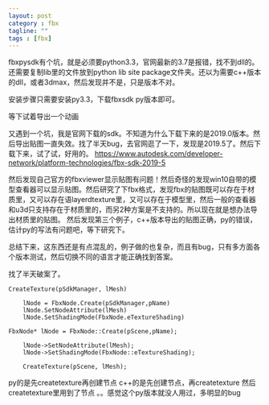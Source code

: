 ```yaml
---
layout: post
category : fbx
tagline: ""
tags : [fbx]
---
```


fbxpysdk有个坑，就是必须要python3.3，官网最新的3.7是报错，找不到dll的。还需要复制lib里的文件放到python lib site package文件夹。还以为需要c++版本的dll，或者3dmax，然后发现并不是，只是版本不对。

安装步骤只需要安装py3.3，下载fbxsdk py版本即可。

等下试着导出一个动画

又遇到一个坑，我是官网下载的sdk。不知道为什么下载下来的是2019.0版本。然后导出贴图一直失效。找了半天bug，去官网逛了一下，发现是2019.5了。然后下载下来，试了试，好用的。
https://www.autodesk.com/developer-network/platform-technologies/fbx-sdk-2019-5

然后发现自己官方的fbxviewer显示贴图有问题！然后奇怪的发现win10自带的模型查看器可以显示贴图。然后研究了下fbx格式，发现fbx的贴图既可以存在于材质里，又可以存在语layerdtexture里，又可以存在于模型里，然后一般的查看器和u3d只支持存在于材质里的，而另2种方案是不支持的。所以现在就是想办法导出材质里的贴图。
然后发现第三个例子，c++版本导出的贴图正确，py的错误，估计py的写法有问题吧，等下研究下。

总结下来，这东西还是有点混乱的，例子做的也复杂，而且有bug，只有多方面各个版本测试，然后切换不同的语言才能正确找到答案。

找了半天破案了。
```
CreateTexture(pSdkManager, lMesh)
    
    lNode = FbxNode.Create(pSdkManager,pName)
    lNode.SetNodeAttribute(lMesh)
    lNode.SetShadingMode(FbxNode.eTextureShading)
```

```
FbxNode* lNode = FbxNode::Create(pScene,pName);

    lNode->SetNodeAttribute(lMesh);
    lNode->SetShadingMode(FbxNode::eTextureShading);

    CreateTexture(pScene, lMesh);
```

py的是先createtexture再创建节点
c++的是先创建节点，再createtexture
然后createtexture里用到了节点
。。感觉这个py版本就没人用过，多明显的bug


